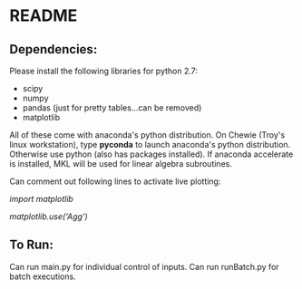 README
=========

Dependencies:
-------------
Please install the following libraries for python 2.7:

- scipy
- numpy
- pandas (just for pretty tables...can be removed)
- matplotlib

All of these come with anaconda's python distribution. On Chewie (Troy's linux workstation), type **pyconda** to launch anaconda's python distribution. Otherwise use python (also has packages installed). If anaconda accelerate is installed, MKL will be used for linear algebra subroutines.

Can comment out following lines to activate live plotting:

*import matplotlib*

*matplotlib.use('Agg')*

To Run:
----------
Can run main.py for individual control of inputs. Can run runBatch.py for batch executions.


